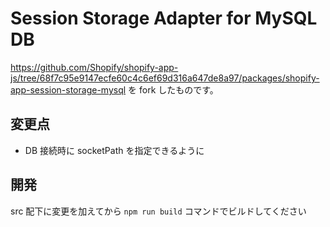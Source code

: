 # Session Storage Adapter for MySQL DB

https://github.com/Shopify/shopify-app-js/tree/68f7c95e9147ecfe60c4c6ef69d316a647de8a97/packages/shopify-app-session-storage-mysql を fork したものです。

## 変更点

- DB 接続時に socketPath を指定できるように

## 開発

src 配下に変更を加えてから `npm run build` コマンドでビルドしてください
